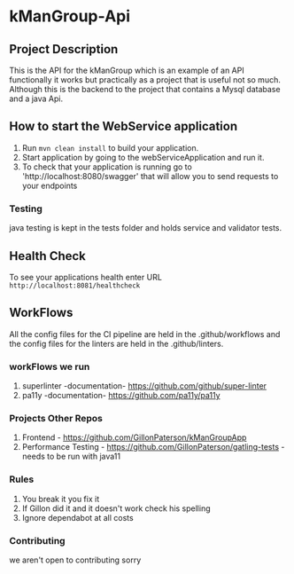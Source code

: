 # kManGroup-Api 

## Project Description 

This is the API for the kManGroup which is an example of an API functionally it works but practically as a project that is useful not so much. Although this is the backend to the project that contains a Mysql database and a java Api.

## How to start the WebService application

1. Run `mvn clean install` to build your application.
2. Start application by going to the webServiceApplication and run it. 
3. To check that your application is running go to 'http://localhost:8080/swagger' that will allow you to send requests to your endpoints 

### Testing

java testing is kept in the tests folder and holds service and validator tests. 

## Health Check

To see your applications health enter URL `http://localhost:8081/healthcheck`

## WorkFlows

All the config files for the CI pipeline are held in the .github/workflows and the config files for the linters are held in the .github/linters.

### workFlows we run

1. superlinter -documentation-  https://github.com/github/super-linter
2. pa11y -documentation- https://github.com/pa11y/pa11y

### Projects Other Repos

1. Frontend - https://github.com/GillonPaterson/kManGroupApp
2. Performance Testing - https://github.com/GillonPaterson/gatling-tests - needs to be run with java11

### Rules

1. You break it you fix it
2. If Gillon did it and it doesn't work check his spelling
3. Ignore dependabot at all costs

### Contributing

we aren't open to contributing sorry

